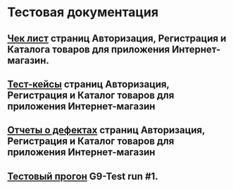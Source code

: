 # Тестовая документация

## [Чек лист](https://docs.google.com/spreadsheets/d/1gdNnM0iL7E4jEZLmSr7j_DO6ZXbQ6pjgWUT75OesQ5c/edit?usp=sharing) страниц Авторизация, Регистрация и Каталога товаров для приложения Интернет-магазин.

## [Тест-кейсы](https://github.com/Sytugin/docs/blob/main/Тест%20кейсы%20для%20Registration%20and%20Authorization%20и%20Product%20Catalog.pdf) страниц Авторизация, Регистрация и Каталог товаров для приложения Интернет-магазин

## [Отчеты о дефектах](https://docs.google.com/spreadsheets/d/181siG_L6nD3lyA7LkUr1WZN0Z0aape0i/edit?usp=sharing&ouid=103191871606694972125&rtpof=true&sd=true) страниц Авторизация, Регистрация и Каталог товаров для приложения Интернет-магазин

## [Тестовый прогон](https://github.com/Sytugin/docs/blob/main/G9-Test%20run%20%231-2024_12_21.pdf) G9-Test run #1.
